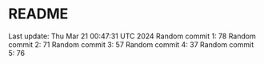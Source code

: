 # README

Last update: Thu Mar 21 00:47:31 UTC 2024
Random commit 1: 78
Random commit 2: 71
Random commit 3: 57
Random commit 4: 37
Random commit 5: 76
